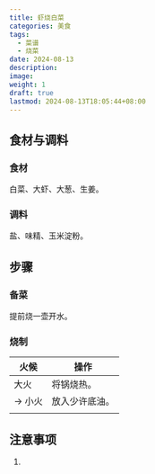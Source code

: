 ```yaml
---
title: 虾烧白菜
categories: 美食
tags:
  - 菜谱
  - 烧菜
date: 2024-08-13
description: 
image: 
weight: 1
draft: true
lastmod: 2024-08-13T18:05:44+08:00
---
```

## 食材与调料

### 食材

白菜、大虾、大葱、生姜。

### 调料

盐、味精、玉米淀粉。

## 步骤

### 备菜

提前烧一壶开水。



### 烧制

| 火候    | 操作      |
| ----- | ------- |
| 大火    | 将锅烧热。   |
| -> 小火 | 放入少许底油。 |
|       |         |

## 注意事项

1. 


